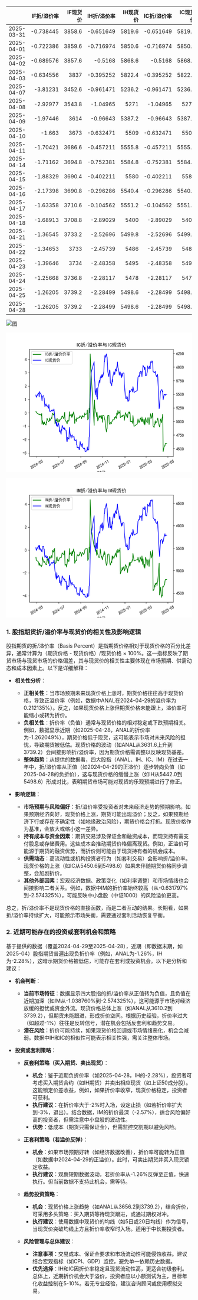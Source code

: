 |            |   IF折/溢价率 |   IF现货价 |   IH折/溢价率 |   IH现货价 |   IC折/溢价率 |   IC现货价 |   IH折/溢价率 |   IH现货价 |
|:-----------|--------------:|-----------:|--------------:|-----------:|--------------:|-----------:|--------------:|-----------:|
| 2025-03-31 |     -0.738445 |     3858.6 |     -0.651649 |     5819.6 |     -0.651649 |     5819.6 |      -2.85304 |     6049   |
| 2025-04-01 |     -0.722386 |     3859.6 |     -0.716974 |     5850.6 |     -0.716974 |     5850.6 |      -3.11981 |     6064.2 |
| 2025-04-02 |     -0.689576 |     3857.6 |     -0.5168   |     5868.6 |     -0.5168   |     5868.6 |      -2.82374 |     6100   |
| 2025-04-03 |     -0.634556 |     3837   |     -0.395252 |     5822.4 |     -0.395252 |     5822.4 |      -2.76398 |     6031.8 |
| 2025-04-07 |     -3.81231  |     3452.6 |     -0.961471 |     5236.2 |     -0.961471 |     5236.2 |      -1.16153 |     5432.6 |
| 2025-04-08 |     -2.92977  |     3543.8 |     -1.04965  |     5271   |     -1.04965  |     5271   |      -3.91353 |     5313.6 |
| 2025-04-09 |     -1.97446  |     3614   |     -0.96643  |     5387.2 |     -0.96643  |     5387.2 |      -3.9405  |     5429.6 |
| 2025-04-10 |     -1.663    |     3673   |     -0.632471 |     5509   |     -0.632471 |     5509   |      -3.56785 |     5578.2 |
| 2025-04-11 |     -1.70421  |     3686.6 |     -0.457211 |     5555.8 |     -0.457211 |     5555.8 |      -3.2409  |     5672.2 |
| 2025-04-14 |     -1.71162  |     3694.8 |     -0.752381 |     5584.8 |     -0.752381 |     5584.8 |      -4.13446 |     5693   |
| 2025-04-15 |     -1.88329  |     3690.4 |     -0.402211 |     5580   |     -0.402211 |     5580   |      -3.95041 |     5680.4 |
| 2025-04-16 |     -2.17398  |     3690.8 |     -0.296286 |     5540.4 |     -0.296286 |     5540.4 |      -3.98173 |     5603   |
| 2025-04-17 |     -1.63358  |     3710.6 |     -0.104562 |     5551.2 |     -0.104562 |     5551.2 |      -3.18113 |     5653.8 |
| 2025-04-18 |     -1.68913  |     3708.8 |     -2.89029  |     5400   |     -2.89029  |     5400   |      -3.25269 |     5642   |
| 2025-04-21 |     -1.36545  |     3733.2 |     -2.52696  |     5499.8 |     -2.52696  |     5499.8 |      -3.06818 |     5770   |
| 2025-04-22 |     -1.34653  |     3733   |     -2.45739  |     5486   |     -2.45739  |     5486   |      -3.02072 |     5769.6 |
| 2025-04-23 |     -1.39646  |     3734   |     -2.48358  |     5495   |     -2.48358  |     5495   |      -2.75012 |     5820   |
| 2025-04-24 |     -1.25668  |     3736.8 |     -2.28117  |     5478   |     -2.28117  |     5478   |      -2.58556 |     5767.4 |
| 2025-04-25 |     -1.26205  |     3739.2 |     -2.28499  |     5498.6 |     -2.28499  |     5498.6 |      -2.57433 |     5786.6 |
| 2025-04-28 |     -1.26205  |     3739.2 |     -2.28499  |     5498.6 |     -2.28499  |     5498.6 |      -2.57433 |     5786.6 |![图](Stock_index_IF.png)

![图](Stock_index_IH.png)

![图](Stock_index_IC.png)

![图](Stock_index_IM.png)

### 1. 股指期货折/溢价率与现货价的相关性及影响逻辑

股指期货的折/溢价率（Basis Percent）是指期货价格相对于现货价格的百分比差异，通常计算为（期货价格 - 现货价格）/现货价格 × 100%。这一指标反映了期货市场与现货市场的价格偏差，其与现货价的相关性主要体现在市场预期、供需动态和成本因素上。以下是详细解释：

- **相关性分析**：
  - **正相关性**：当市场预期未来现货价格上涨时，期货价格往往高于现货价格，导致正溢价率（例如，数据中ANAL在2024-04-29的溢价率为0.212135%）。反之，如果现货价格上涨但期货价格未能跟上，溢价率可能缩小或转为折价。
  - **负相关性**：折价率（负值）通常与现货价格的相对稳定或下跌预期相关。例如，数据显示近期（如2025-04-28，ANAL的折价率为-1.262049%），期货价格低于现货，这可能表示市场对未来风险的担忧，导致期货被低估。现货价格的波动（如ANAL从3631.6上升到3739.2）会间接影响折/溢价率，因为期货价格需调整以反映现货基差。
  - **整体趋势**：从提供的数据看，四大股指（ANAL、IH、IC、IM）在过去一年中，折/溢价率从正值（如2024-04-29的正溢价）逐步转向负值（如2025-04-28的负折价），这与现货价格的缓慢上涨（如IH从5442.0到5498.6）形成对比，表明期货市场可能对现货的乐观预期进行了修正。

- **影响逻辑**：
  - **市场预期与风险偏好**：折/溢价率受投资者对未来经济走势的预期影响。如果预期经济向好，现货价格上涨，期货可能出现溢价；反之，如果预期经济下行或存在不确定性（如地缘政治风险），期货价格会打折。现货价格作为基准，会放大或缩小这一差异。
  - **持有成本与资金因素**：期货交易涉及保证金和融资成本，而现货持有需支付股息或存储费用。这些成本会推动期货价格偏离现货。例如，正溢价可能源于期货的融资优势，而折价则可能由于现货持有者的机会成本。
  - **供需动态**：高流动性或机构投资者行为（如套利交易）会影响折/溢价率。现货价格的上涨（如IC从5450.6到5498.6）如果未伴随期货价格同步调整，会加剧折价。
  - **其他外部因素**：宏观经济数据、政策变化（如利率调整）和市场情绪也会间接影响二者关系。例如，数据中IM的折价率始终较高（从-0.631797%到-2.574325%），可能反映中小盘股（中证1000）的风险溢价更高。

总之，折/溢价率不是现货价格的直接函数，而是二者互动的结果。长期看，如果折/溢价率持续扩大，可能预示市场失衡，需要通过套利活动恢复平衡。

### 2. 近期可能存在的投资或套利机会和策略

基于提供的数据（覆盖2024-04-29至2025-04-28），近期（即数据末期，如2025-04）股指期货普遍出现负折价率（例如，ANAL为-1.26%，IH为-2.28%），这暗示期货价格被低估，可能存在套利或投资机会。以下是分析和建议：

- **机会判断**：
  - **当前市场特征**：数据显示四大股指的折/溢价率从正值转为负值，且负值在近期加深（如IM从-1.038760%到-2.574325%），这可能源于市场对经济放缓的担忧或资金外流。现货价格总体上涨（如ANAL从3610.2到3739.2），但期货未能跟进，形成折价空间。根据历史经验，折价率过大（如超过-1%）往往是反转信号，潜在机会包括反套利和趋势交易。
  - **潜在风险**：折价可能持续，如果现货价格回调或市场情绪恶化，机会会减弱。数据中IH和IC的相似性可能表示相关性强，需关注整体市场。

- **投资或套利策略**：
  - **反套利策略（买入期货、卖出现货）**：
    - **机会**：鉴于近期负折价率（如2025-04-28，IH的-2.28%），投资者可考虑买入期货合约（如IH期货）并卖出相应现货（如上证50成分股）。这能锁定价差收益，例如，如果折价率收窄，现货价格稳定，投资者可获利。
    - **执行建议**：在折价率大于-2%时入场，设定止损（如若折价率扩大到-3%，退出）。结合数据，IM的折价最深（-2.57%），适合风险偏好高的投资者，但需注意中小盘股的波动性。
    - **优势**：低成本（期货只需保证金），但需监控交割期以避免风险。
    
  - **正套利策略（若溢价反弹）**：
    - **机会**：如果市场预期好转（如经济数据改善），折价率可能转为正值（如数据中2024-04-29的正溢价）。此时，可卖出期货并买入现货锁定收益。
    - **执行建议**：观察短期数据波动，若折价率从-1.26%反弹至正值，快速执行。但当前数据不支持此机会，需等待。

  - **趋势投资策略**：
    - **机会**：现货价格上涨趋势（如ANAL从3656.2到3739.2），结合折价，可采用多头策略：买入期货等待现货跟进，或通过期权对冲。
    - **执行建议**：使用数据中现货价的均线（如5日或20日均线）作为信号，当现货价突破均线上方且折价率收窄时入场。适用于中长期投资者。

  - **风险管理与总体建议**：
    - **注意事项**：交易成本、保证金要求和市场流动性可能侵蚀收益。建议结合宏观指标（如CPI、GDP）监控，避免单一依赖历史数据。
    - **优先选择**：IH和IC因折价率稳定且现货流动性高，更适合初级套利。总体上，近期折价机会大于溢价，投资者应以小额测试为主，目标年化收益控制在5-10%。若无专业经验，建议咨询顾问或使用模拟交易。

